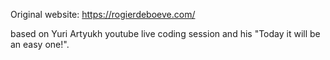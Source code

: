 Original website: https://rogierdeboeve.com/

based on Yuri Artyukh youtube live coding session and his "Today it will be an easy one!". 